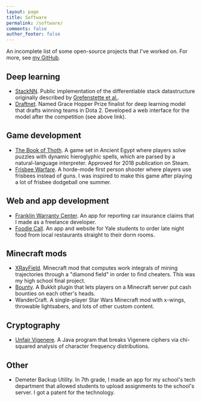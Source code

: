 ```yaml
---
layout: page
title: Software
permalink: /software/
comments: false
author_footer: false
---
```


An incomplete list of some open-source projects that I've worked on. For more, see [my GitHub](https://github.com/viking-sudo-rm/).

## Deep learning
* [StackNN](https://github.com/viking-sudo-rm/StackNN). Public implementation of the differentiable stack datastructure originally described by [Grefenstette et al.](https://arxiv.org/abs/1506.02516).
* [Draftnet](http://draftnet.herokuapp.com/). Named Grace Hopper Prize finalist for deep learning model that drafts winning teams in Dota 2. Developed a web interface for the model after the competition (see above link).

## Game development
* [The Book of Thoth](http://snorridev.github.io/thoth/). A game set in Ancient Egypt where players solve puzzles with dynamic hieroglyphic spells, which are parsed by a natural-language interpreter. Approved for 2018 publication on Steam.
* [Frisbee Warfare](https://www.facebook.com/Frisbee-Mayhem-fShargle-Warfare-409693082412612). A horde-mode first person shooter where players use frisbees instead of guns. I was inspired to make this game after playing a lot of frisbee dodgeball one summer.

## Web and app development
* [Franklin Warranty Center](https://itunes.apple.com/us/app/franklin-warranty-center/id1320465677?mt=8). An app for reporting car insurance claims that I made as a freelance developer.
* [Foodie Call](https://itunes.apple.com/nz/app/yale-foodie-call/id1229515342?mt=8). An app and website for Yale students to order late night food from local restaurants straight to their dorm rooms.

## Minecraft mods
* [XRayField](https://drive.google.com/file/d/0B1BOOAECXTDoWGliaWF0dE9xSUk/view). Minecraft mod that computes work integrals of mining trajectories through a "diamond field" in order to find cheaters. This was my high school final project.
* [Bounty](https://dev.bukkit.org/projects/bounty-snorri). A Bukkit plugin that lets players on a Minecraft server put cash bounties on each other's heads.
* WanderCraft. A single-player Star Wars Minecraft mod with x-wings, throwable lightsabers, and lots of other custom content.

## Cryptography
* [Unfair Vigenere](https://github.com/viking-sudo-rm/UnfairVigenere). A Java program that breaks Vigenere ciphers via chi-squared analysis of character frequency distributions.

## Other
* Demeter Backup Utility. In 7th grade, I made an app for my school's tech department that allowed students to upload assignments to the school's server. I got a patent for the technology.
